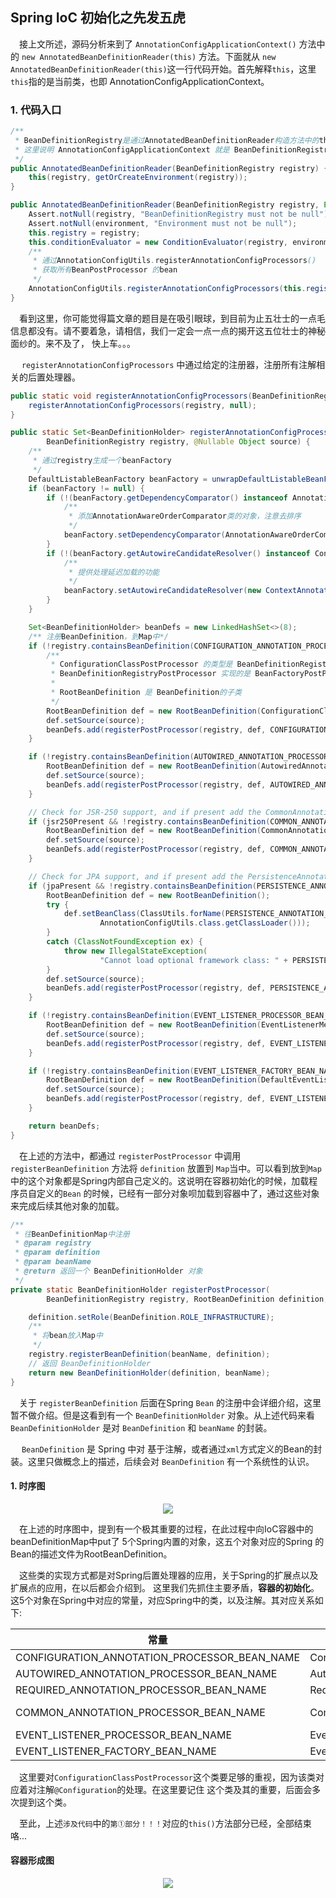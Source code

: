 ## Spring IoC 初始化之先发五虎 
&ensp;&ensp;接上文所述，源码分析来到了 `AnnotationConfigApplicationContext()` 方法中的 `new AnnotatedBeanDefinitionReader(this)`
 方法。下面就从 `new AnnotatedBeanDefinitionReader(this)`这一行代码开始。首先解释`this`，这里`this`指的是当前类，也即 AnnotationConfigApplicationContext。
### 1. 代码入口
```java
/**
 * BeanDefinitionRegistry是通过AnnotatedBeanDefinitionReader构造方法中的this传进来
 * 这里说明 AnnotationConfigApplicationContext 就是 BeanDefinitionRegistry。
 */
public AnnotatedBeanDefinitionReader(BeanDefinitionRegistry registry) {
    this(registry, getOrCreateEnvironment(registry));
}
```
```java
public AnnotatedBeanDefinitionReader(BeanDefinitionRegistry registry, Environment environment) {
    Assert.notNull(registry, "BeanDefinitionRegistry must not be null");
    Assert.notNull(environment, "Environment must not be null");
    this.registry = registry;
    this.conditionEvaluator = new ConditionEvaluator(registry, environment, null);
    /**
     * 通过AnnotationConfigUtils.registerAnnotationConfigProcessors()
     * 获取所有BeanPostProcessor 的bean
     */
    AnnotationConfigUtils.registerAnnotationConfigProcessors(this.registry);
}
```
&ensp;&ensp;看到这里，你可能觉得篇文章的题目是在吸引眼球，到目前为止五壮士的一点毛信息都没有。请不要着急，请相信，我们一定会一点一点的揭开这五位壮士的神秘面纱的。来不及了，
快上车。。。

&ensp;&ensp; `registerAnnotationConfigProcessors` 中通过给定的注册器，注册所有注解相关的后置处理器。
```java
public static void registerAnnotationConfigProcessors(BeanDefinitionRegistry registry) {
    registerAnnotationConfigProcessors(registry, null);
}
```
```java
public static Set<BeanDefinitionHolder> registerAnnotationConfigProcessors(
        BeanDefinitionRegistry registry, @Nullable Object source) {
    /**
     * 通过registry生成一个beanFactory
     */
    DefaultListableBeanFactory beanFactory = unwrapDefaultListableBeanFactory(registry);
    if (beanFactory != null) {
        if (!(beanFactory.getDependencyComparator() instanceof AnnotationAwareOrderComparator)) {
            /**
             * 添加AnnotationAwareOrderComparator类的对象，注意去排序
             */
            beanFactory.setDependencyComparator(AnnotationAwareOrderComparator.INSTANCE);
        }
        if (!(beanFactory.getAutowireCandidateResolver() instanceof ContextAnnotationAutowireCandidateResolver)) {
            /**
             * 提供处理延迟加载的功能
             */
            beanFactory.setAutowireCandidateResolver(new ContextAnnotationAutowireCandidateResolver());
        }
    }

    Set<BeanDefinitionHolder> beanDefs = new LinkedHashSet<>(8);
    /** 注册BeanDefinition，到Map中*/
    if (!registry.containsBeanDefinition(CONFIGURATION_ANNOTATION_PROCESSOR_BEAN_NAME)) {
        /**
         * ConfigurationClassPostProcessor 的类型是 BeanDefinitionRegistryPostProcessor
         * BeanDefinitionRegistryPostProcessor 实现的是 BeanFactoryPostProcessor 接口
         *
         * RootBeanDefinition 是 BeanDefinition的子类
         */
        RootBeanDefinition def = new RootBeanDefinition(ConfigurationClassPostProcessor.class);
        def.setSource(source);
        beanDefs.add(registerPostProcessor(registry, def, CONFIGURATION_ANNOTATION_PROCESSOR_BEAN_NAME));
    }

    if (!registry.containsBeanDefinition(AUTOWIRED_ANNOTATION_PROCESSOR_BEAN_NAME)) {
        RootBeanDefinition def = new RootBeanDefinition(AutowiredAnnotationBeanPostProcessor.class);
        def.setSource(source);
        beanDefs.add(registerPostProcessor(registry, def, AUTOWIRED_ANNOTATION_PROCESSOR_BEAN_NAME));
    }

    // Check for JSR-250 support, and if present add the CommonAnnotationBeanPostProcessor.
    if (jsr250Present && !registry.containsBeanDefinition(COMMON_ANNOTATION_PROCESSOR_BEAN_NAME)) {
        RootBeanDefinition def = new RootBeanDefinition(CommonAnnotationBeanPostProcessor.class);
        def.setSource(source);
        beanDefs.add(registerPostProcessor(registry, def, COMMON_ANNOTATION_PROCESSOR_BEAN_NAME));
    }

    // Check for JPA support, and if present add the PersistenceAnnotationBeanPostProcessor.
    if (jpaPresent && !registry.containsBeanDefinition(PERSISTENCE_ANNOTATION_PROCESSOR_BEAN_NAME)) {
        RootBeanDefinition def = new RootBeanDefinition();
        try {
            def.setBeanClass(ClassUtils.forName(PERSISTENCE_ANNOTATION_PROCESSOR_CLASS_NAME,
                    AnnotationConfigUtils.class.getClassLoader()));
        }
        catch (ClassNotFoundException ex) {
            throw new IllegalStateException(
                    "Cannot load optional framework class: " + PERSISTENCE_ANNOTATION_PROCESSOR_CLASS_NAME, ex);
        }
        def.setSource(source);
        beanDefs.add(registerPostProcessor(registry, def, PERSISTENCE_ANNOTATION_PROCESSOR_BEAN_NAME));
    }

    if (!registry.containsBeanDefinition(EVENT_LISTENER_PROCESSOR_BEAN_NAME)) {
        RootBeanDefinition def = new RootBeanDefinition(EventListenerMethodProcessor.class);
        def.setSource(source);
        beanDefs.add(registerPostProcessor(registry, def, EVENT_LISTENER_PROCESSOR_BEAN_NAME));
    }

    if (!registry.containsBeanDefinition(EVENT_LISTENER_FACTORY_BEAN_NAME)) {
        RootBeanDefinition def = new RootBeanDefinition(DefaultEventListenerFactory.class);
        def.setSource(source);
        beanDefs.add(registerPostProcessor(registry, def, EVENT_LISTENER_FACTORY_BEAN_NAME));
    }

    return beanDefs;
}
``` 
&ensp;&ensp;在上述的方法中，都通过 `registerPostProcessor` 中调用 `registerBeanDefinition` 方法将 `definition` 放置到 `Map`当中。可以看到放到`Map`中的这个对象都是Spring内部自己定义的。这说明在容器初始化的时候，加载程序员自定义的`Bean` 的时候，已经有一部分对象呗加载到容器中了，通过这些对象来完成后续其他对象的加载。
```java
/**
 * 往BeanDefinitionMap中注册
 * @param registry
 * @param definition
 * @param beanName
 * @return 返回一个 BeanDefinitionHolder 对象
 */
private static BeanDefinitionHolder registerPostProcessor(
        BeanDefinitionRegistry registry, RootBeanDefinition definition, String beanName) {

    definition.setRole(BeanDefinition.ROLE_INFRASTRUCTURE);
    /**
     * 将bean放入Map中
     */
    registry.registerBeanDefinition(beanName, definition);
    // 返回 BeanDefinitionHolder
    return new BeanDefinitionHolder(definition, beanName);
}
```
&ensp;&ensp;关于 `registerBeanDefinition` 后面在Spring `Bean` 的注册中会详细介绍，这里暂不做介绍。但是这看到有一个 `BeanDefinitionHolder`
对象。从上述代码来看 `BeanDefinitionHolder` 是对 `BeanDefinition` 和 `beanName` 的封装。

&ensp;&ensp; `BeanDefinition` 是 Spring 中对 基于注解，或者通过`xml`方式定义的Bean的封装。这里只做概念上的描述，后续会对 `BeanDefinition`
有一个系统性的认识。


#### 1. 时序图 

 <div align="center">
    <img src="https://github.com/FunCheney/spring/blob/master/spring-src-read/src/main/java/my/image/ioc/AnnotatedBeanDefinitionReader_init_sequence.jpg">
 </div>

&ensp;&ensp;在上述的时序图中，提到有一个极其重要的过程，在此过程中向IoC容器中的beanDefinitionMap中put了
5个Spring内置的对象，这五个对象对应的Spring 的Bean的描述文件为RootBeanDefinition。

&ensp;&ensp;这些类的实现方式都是对Spring后置处理器的应用，关于Spring的扩展点以及扩展点的应用，在以后都会介绍到。
这里我们先抓住主要矛盾，**容器的初始化**。这5个对象在Spring中对应的常量，对应Spring中的类，以及注解。其对应关系如下:

| 常量  | 对应的BeanPostProcessor	| 对应的注解	| 
|---|---|---|
|CONFIGURATION_ANNOTATION_PROCESSOR_BEAN_NAME| ConfigurationClassPostProcessor | @Configuration|
|AUTOWIRED_ANNOTATION_PROCESSOR_BEAN_NAME| AutowiredAnnotationBeanPostProcessor | @AutoWired |
|REQUIRED_ANNOTATION_PROCESSOR_BEAN_NAME | RequiredAnnotationBeanPostProcessor	| @Required |
|COMMON_ANNOTATION_PROCESSOR_BEAN_NAME| CommonAnnotationBeanPostProcessor | @PostConstruct  @PreDestroy |
|EVENT_LISTENER_PROCESSOR_BEAN_NAME| EventListenerMethodProcessor | @EventListener |
|EVENT_LISTENER_FACTORY_BEAN_NAME| EventListenerFactory | EventListener |

&ensp;&ensp;这里要对`ConfigurationClassPostProcessor`这个类要足够的重视，因为该类对应着对注解`@Configuration`的处理。在这里要记住
这个类及其的重要，后面会多次提到这个类。

&ensp;&ensp;至此，上述`涉及代码`中的`第①部分！！！`对应的`this()`方法部分已经，全部结束咯...

#### 容器形成图

<div align="center">
    <img src="https://github.com/FunCheney/spring/blob/master/spring-src-read/src/main/java/my/image/ioc/annotionConfigApplication/spring_ioc_contains_1.jpg">
 </div>